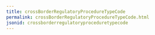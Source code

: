 ```yaml
---
title: crossBorderRegulatoryProcedureTypeCode
permalink: crossBorderRegulatoryProcedureTypeCode.html
jsonid: crossborderregulatoryproceduretypecode
---
```

